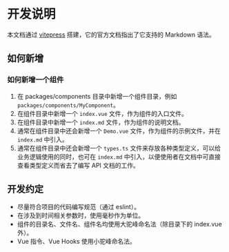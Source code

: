 # 开发说明

本文档通过 [vitepress](https://vitepress.dev/) 搭建，它的官方文档指出了它支持的 Markdown 语法。

## 如何新增

### 如何新增一个组件

1. 在 packages/components 目录中新增一个组件目录，例如 `packages/components/MyComponent`。
2. 在组件目录中新增一个 `index.vue` 文件，作为组件的入口文件。
3. 在组件目录中新增一个 `index.md` 文件，作为组件的说明文档。
4. 通常在组件目录中还会新增一个 `Demo.vue` 文件，作为组件的示例文件，并在 `index.md` 中引入。
5. 通常在组件目录中还会新增一个 `types.ts` 文件来存放各种类型定义，可以给业务逻辑使用的同时，也可在 `index.md` 中引入，以便使用者在文档中可直接查看类型定义而省去了编写 API 文档的工作。

## 开发约定

+ 尽量符合项目的代码编写规范（通过 eslint）。
+ 在涉及到时间相关参数时，使用毫秒作为单位。
+ 组件的目录名、文件名、组件名均使用大驼峰命名法（除目录下的 index.vue 外）。
+ Vue 指令、Vue Hooks 使用小驼峰命名法。
